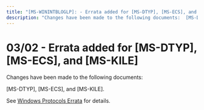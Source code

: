 ```yaml
---
title: "[MS-WININTBLOGLP]: - Errata added for [MS-DTYP], [MS-ECS], and [MS-KILE]"
description: "Changes have been made to the following documents:  [MS-DTYP], [MS-ECS], and [MS-KILE].  See Windows Protocols Errata for details."
---
```


# 03/02 - Errata added for [MS-DTYP], [MS-ECS], and [MS-KILE]

<p> </p>
<p>Changes have been made to the following documents:</p>

<p>[MS-DTYP], [MS-ECS], and [MS-KILE].</p>

<p>See <span><a href="/openspecs/windows_protocols/MS-WINERRATA/314fe022-28ea-4bd9-93ac-7941ecf9ca10">Windows
Protocols Errata</a></span> for details.</p>


                